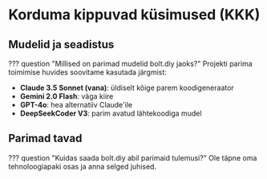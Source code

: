 # Korduma kippuvad küsimused (KKK)

## Mudelid ja seadistus

??? question "Millised on parimad mudelid bolt.diy jaoks?"
Projekti parima toimimise huvides soovitame kasutada järgmist:

- **Claude 3.5 Sonnet (vana)**: üldiselt kõige parem koodigeneraator
- **Gemini 2.0 Flash**: väga kiire
- **GPT-4o**: hea alternatiiv Claude'ile
- **DeepSeekCoder V3**: parim avatud lähtekoodiga mudel

## Parimad tavad

??? question "Kuidas saada bolt.diy abil parimaid tulemusi?"
Ole täpne oma tehnoloogiapaki osas ja anna selged juhised.
